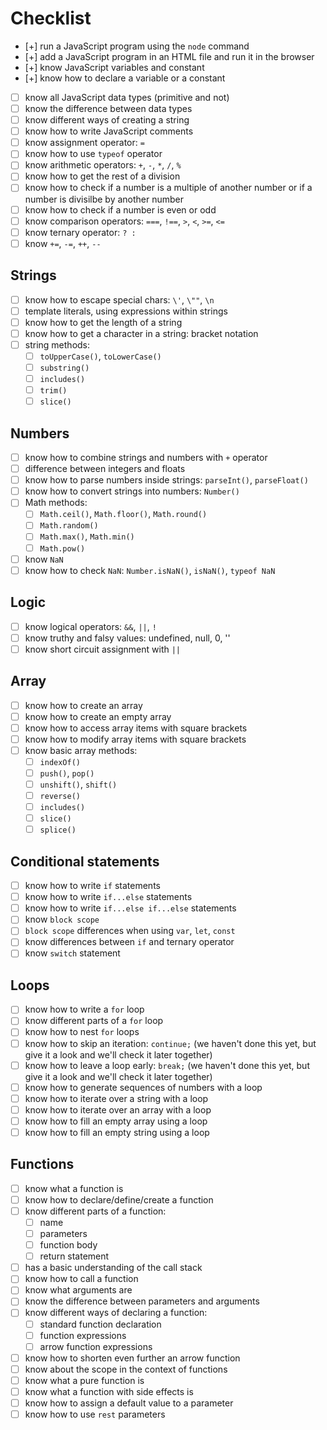 # Checklist

- [+] run a JavaScript program using the `node` command
- [+] add a JavaScript program in an HTML file and run it in the browser
- [+] know JavaScript variables and constant
- [+] know how to declare a variable or a constant
- [ ] know all JavaScript data types (primitive and not)
- [ ] know the difference between data types
- [ ] know different ways of creating a string
- [ ] know how to write JavaScript comments
- [ ] know assignment operator: `=`
- [ ] know how to use `typeof` operator
- [ ] know arithmetic operators: `+`, `-`, `*`, `/`, `%`
- [ ] know how to get the rest of a division
- [ ] know how to check if a number is a multiple of another number or if a number is divisilbe by another number 
- [ ] know how to check if a number is even or odd
- [ ] know comparison operators: `===`, `!==`, `>`, `<`, `>=`, `<=`
- [ ] know ternary operator: `? :`
- [ ] know `+=`, `-=`, `++`, `--`

## Strings

- [ ] know how to escape special chars: `\'`, `\""`, `\n`
- [ ] template literals, using expressions within strings
- [ ] know how to get the length of a string
- [ ] know how to get a character in a string: bracket notation
- [ ] string methods:
  - [ ] `toUpperCase()`, `toLowerCase()`
  - [ ] `substring()`
  - [ ] `includes()`
  - [ ] `trim()`
  - [ ] `slice()`

## Numbers
- [ ] know how to combine strings and numbers with `+` operator
- [ ] difference between integers and floats
- [ ] know how to parse numbers inside strings: `parseInt()`, `parseFloat()`
- [ ] know how to convert strings into numbers: `Number()`
- [ ] Math methods:
  - [ ] `Math.ceil()`, `Math.floor()`, `Math.round()`
  - [ ] `Math.random()`
  - [ ] `Math.max()`, `Math.min()`
  - [ ] `Math.pow()`
- [ ] know `NaN`
- [ ] know how to check `NaN`: `Number.isNaN()`, `isNaN()`, `typeof NaN`

## Logic

- [ ] know logical operators: `&&`, `||`, `!`
- [ ] know truthy and falsy values: undefined, null, 0, ''
- [ ] know short circuit assignment with `||`

## Array
- [ ] know how to create an array
- [ ] know how to create an empty array
- [ ] know how to access array items with square brackets
- [ ] know how to modify array items with square brackets
- [ ] know basic array methods:
  - [ ] `indexOf()`
  - [ ] `push()`, `pop()`
  - [ ] `unshift()`, `shift()`
  - [ ] `reverse()`
  - [ ] `includes()`
  - [ ] `slice()`
  - [ ] `splice()`

## Conditional statements
- [ ] know how to write `if` statements
- [ ] know how to write `if...else` statements
- [ ] know how to write `if...else if...else` statements
- [ ] know `block scope`
- [ ] `block scope` differences when using `var`, `let`, `const`
- [ ] know differences between `if` and ternary operator
- [ ] know `switch` statement

## Loops
- [ ] know how to write a `for` loop
- [ ] know different parts of a `for` loop
- [ ] know how to nest `for` loops
- [ ] know how to skip an iteration: `continue;` (we haven't done this yet, but give it a look and we'll check it later together)
- [ ] know how to leave a loop early: `break;` (we haven't done this yet, but give it a look and we'll check it later together)
- [ ] know how to generate sequences of numbers with a loop
- [ ] know how to iterate over a string with a loop 
- [ ] know how to iterate over an array with a loop 
- [ ] know how to fill an empty array using a loop 
- [ ] know how to fill an empty string using a loop 

## Functions
- [ ] know what a function is
- [ ] know how to declare/define/create a function
- [ ] know different parts of a function:
  - [ ] name
  - [ ] parameters
  - [ ] function body 
  - [ ] return statement
- [ ] has a basic understanding of the call stack
- [ ] know how to call a function
- [ ] know what arguments are
- [ ] know the difference between parameters and arguments
- [ ] know different ways of declaring a function:
  - [ ] standard function declaration
  - [ ] function expressions
  - [ ] arrow function expressions
- [ ] know how to shorten even further an arrow function
- [ ] know about the scope in the context of functions
- [ ] know what a pure function is
- [ ] know what a function with side effects is
- [ ] know how to assign a default value to a parameter
- [ ] know how to use `rest` parameters